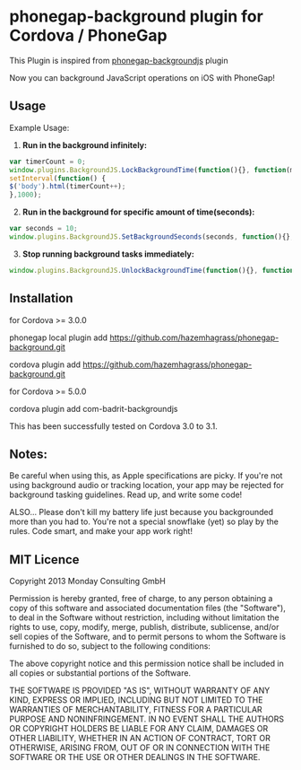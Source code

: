 #  phonegap-background plugin for Cordova / PhoneGap

This Plugin is inspired from [phonegap-backgroundjs](https://github.com/jocull/phonegap-backgroundjs) plugin

Now you can background JavaScript operations on iOS with PhoneGap!

## Usage

Example Usage: 

1. **Run in the background infinitely:**

```js
var timerCount = 0;
window.plugins.BackgroundJS.LockBackgroundTime(function(){}, function(msg){console.log(msg);});
setInterval(function() {
$('body').html(timerCount++);
},1000);
```

2. **Run in the background for specific amount of time(seconds):**

```js
var seconds = 10;
window.plugins.BackgroundJS.SetBackgroundSeconds(seconds, function(){}, function(msg){console.log(msg);});
```

3. **Stop running background tasks immediately:**

```js
window.plugins.BackgroundJS.UnlockBackgroundTime(function(){}, function(msg){console.log(msg);});
```

## Installation 

for Cordova >= 3.0.0

phonegap local plugin add https://github.com/hazemhagrass/phonegap-background.git

cordova plugin add https://github.com/hazemhagrass/phonegap-background.git

for Cordova >= 5.0.0

cordova plugin add com-badrit-backgroundjs


This has been successfully tested on Cordova 3.0 to 3.1.


## Notes:
Be careful when using this, as Apple specifications are picky. If you're not using background audio or tracking location, your app may be rejected for background tasking guidelines. Read up, and write some code!

ALSO... Please don't kill my battery life just because you backgrounded more than you had to. You're not a special snowflake (yet) so play by the rules. Code smart, and make your app work right!

## MIT Licence

Copyright 2013 Monday Consulting GmbH

Permission is hereby granted, free of charge, to any person obtaining
a copy of this software and associated documentation files (the
"Software"), to deal in the Software without restriction, including
without limitation the rights to use, copy, modify, merge, publish,
distribute, sublicense, and/or sell copies of the Software, and to
permit persons to whom the Software is furnished to do so, subject to
the following conditions:

The above copyright notice and this permission notice shall be
included in all copies or substantial portions of the Software.

THE SOFTWARE IS PROVIDED "AS IS", WITHOUT WARRANTY OF ANY KIND,
EXPRESS OR IMPLIED, INCLUDING BUT NOT LIMITED TO THE WARRANTIES OF
MERCHANTABILITY, FITNESS FOR A PARTICULAR PURPOSE AND
NONINFRINGEMENT. IN NO EVENT SHALL THE AUTHORS OR COPYRIGHT HOLDERS BE
LIABLE FOR ANY CLAIM, DAMAGES OR OTHER LIABILITY, WHETHER IN AN ACTION
OF CONTRACT, TORT OR OTHERWISE, ARISING FROM, OUT OF OR IN CONNECTION
WITH THE SOFTWARE OR THE USE OR OTHER DEALINGS IN THE SOFTWARE.

